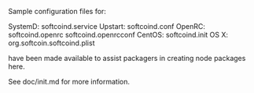 Sample configuration files for:

SystemD: softcoind.service
Upstart: softcoind.conf
OpenRC:  softcoind.openrc
         softcoind.openrcconf
CentOS:  softcoind.init
OS X:    org.softcoin.softcoind.plist

have been made available to assist packagers in creating node packages here.

See doc/init.md for more information.
